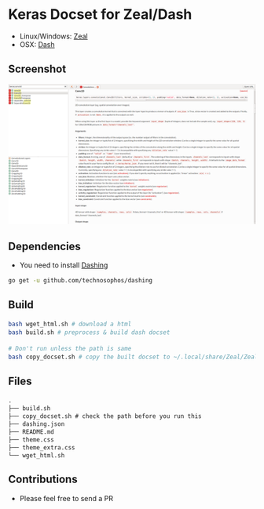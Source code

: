 # Keras Docset for Zeal/Dash
* Linux/Windows: [Zeal](https://zealdocs.org/)
* OSX: [Dash](https://kapeli.com/dash)

## Screenshot
![zeal](assets/keras.dense.zeal.png)

## Dependencies
* You need to install [Dashing](https://github.com/technosophos/dashing)

```bash
go get -u github.com/technosophos/dashing
```

## Build
```bash
bash wget_html.sh # download a html
bash build.sh # preprocess & build dash docset

# Don't run unless the path is same
bash copy_docset.sh # copy the built docset to ~/.local/share/Zeal/Zeal/docsets/
```

## Files
```text
.
├── build.sh
├── copy_docset.sh # check the path before you run this
├── dashing.json
├── README.md
├── theme.css
├── theme_extra.css
└── wget_html.sh
```

## Contributions
* Please feel free to send a PR